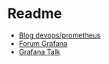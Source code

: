 # Readme

* [Blog devops/prometheus](https://www.robustperception.io/tag/prometheus/)
* [Forum Grafana](https://community.grafana.com/)
* [Grafana Talk](https://www.brighttalk.com/webcast/14395/252679)